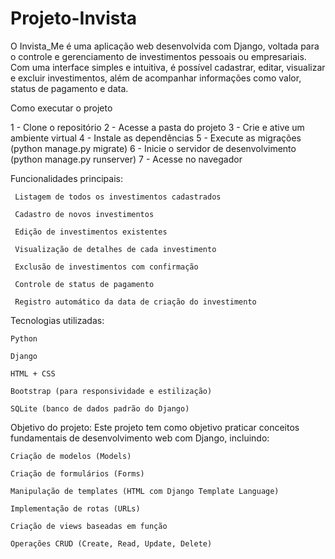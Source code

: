 # Projeto-Invista
O Invista_Me é uma aplicação web desenvolvida com Django, voltada para o controle e gerenciamento de investimentos pessoais ou empresariais. Com uma interface simples e intuitiva, é possível cadastrar, editar, visualizar e excluir investimentos, além de acompanhar informações como valor, status de pagamento e data.

Como executar o projeto

1 - Clone o repositório
2 - Acesse a pasta do projeto
3 - Crie e ative um ambiente virtual
4 - Instale as dependências
5 - Execute as migrações (python manage.py migrate)
6 - Inicie o servidor de desenvolvimento (python manage.py runserver)
7 - Acesse no navegador
 

Funcionalidades principais:

     Listagem de todos os investimentos cadastrados

     Cadastro de novos investimentos

     Edição de investimentos existentes

     Visualização de detalhes de cada investimento

     Exclusão de investimentos com confirmação

     Controle de status de pagamento

     Registro automático da data de criação do investimento

Tecnologias utilizadas:

    Python

    Django

    HTML + CSS

    Bootstrap (para responsividade e estilização)

    SQLite (banco de dados padrão do Django)

Objetivo do projeto:
Este projeto tem como objetivo praticar conceitos fundamentais de desenvolvimento web com Django, incluindo:

    Criação de modelos (Models)

    Criação de formulários (Forms)

    Manipulação de templates (HTML com Django Template Language)

    Implementação de rotas (URLs)

    Criação de views baseadas em função

    Operações CRUD (Create, Read, Update, Delete)
